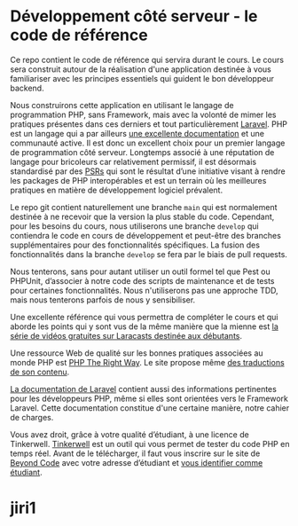 # Développement côté serveur - le code de référence

Ce repo contient le code de référence qui servira durant le cours. Le cours sera construit autour de la réalisation
d'une application destinée à vous familiariser avec les principes essentiels qui guident le bon développeur backend.

Nous construirons cette application en utilisant le langage de programmation PHP, sans Framework, mais avec la volonté
de mimer les pratiques présentes dans ces derniers et tout particulièrement [Laravel](https://laravel.com). PHP est un
langage qui a par ailleurs [une excellente documentation](https://www.php.net) et une communauté active. Il est donc un
excellent choix pour un premier langage de programmation côté serveur. Longtemps associé à une réputation de langage
pour bricoleurs car relativement permissif, il est désormais standardisé par des [PSRs](https://www.php-fig.org/psr/)
qui sont le résultat d’une initiative visant à rendre les packages de PHP interopérables et est un terrain où les
meilleures pratiques en matière de développement logiciel prévalent.

Le repo git contient naturellement une branche `main` qui est normalement destinée à ne recevoir que la version la plus
stable du code. Cependant, pour les besoins du cours, nous utiliserons une branche `develop` qui contiendra le code en
cours de développement et peut-être des branches supplémentaires pour des fonctionnalités spécifiques. La fusion des
fonctionnalités dans la branche `develop` se fera par le biais de pull requests.

Nous tenterons, sans pour autant utiliser un outil formel tel que Pest ou PHPUnit, d’associer à notre code des scripts
de maintenance et de tests pour certaines fonctionnalités. Nous n'utiliserons pas une approche TDD, mais nous tenterons
parfois de nous y sensibiliser.

Une excellente référence qui vous permettra de compléter le cours et qui aborde les points qui y sont vus de la même
manière que la mienne
est [la série de vidéos gratuites sur Laracasts destinée aux débutants](https://laracasts.com/series/php-for-beginners-2023-edition).

Une ressource Web de qualité sur les bonnes pratiques associées au monde PHP
est [PHP The Right Way](https://phptherightway.com/). Le site propose
même [des traductions de son contenu](https://phptherightway.com/#translations).

[La documentation de Laravel](https://laravel.com/docs) contient aussi des informations pertinentes pour les
développeurs PHP, même si elles sont orientées vers le Framework Laravel. Cette documentation constitue d'une certaine
manière, notre cahier de charges.

Vous avez droit, grâce à votre qualité d’étudiant, à une licence de Tinkerwell. [Tinkerwell](https://tinkerwell.app/)
est un outil qui vous permet de tester du code PHP en temps réel. Avant de le télécharger, il faut vous inscrire sur le
site de [Beyond Code](https://beyondco.de/login) avec votre adresse d’étudiant
et [vous identifier comme étudiant](https://tinkerwell.app/education).
# jiri1
